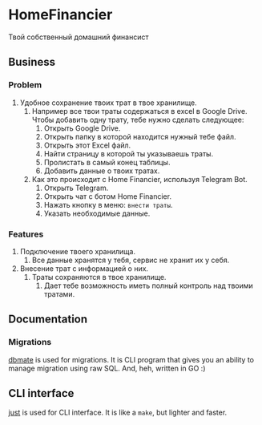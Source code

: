 # HomeFinancier
Твой собственный домашний финансист

## Business
### Problem
1. Удобное сохранение твоих трат в твое хранилище.
	1. Например все твои траты содержаться в excel в Google Drive. Чтобы добавить одну трату, тебе нужно сделать следующее:
		1. Открыть Google Drive.
		2. Открыть папку в которой находится нужный тебе файл.
		3. Открыть этот Excel файл.
		4. Найти страницу в которой ты указываешь траты.
		5. Пролистать в самый конец таблицы.
		6. Добавить данные о твоих тратах.
	2. Как это происходит с Home Financier, используя Telegram Bot.
		1. Открыть Telegram.
		2. Открыть чат с ботом Home Financier.
		3. Нажать кнопку в меню: `внести траты`.
		4. Указать необходимые данныe.

### Features
1. Подключение твоего хранилища.
	1. Все данные хранятся у тебя, сервис не хранит их у себя.
2. Внесение трат с информацией о них.
	1. Траты сохраняются в твое хранилище.
		1. Дает тебе возможность иметь полный контроль над твоими тратами.


## Documentation
### Migrations
[dbmate](https://github.com/amacneil/dbmate) is used for migrations. It is CLI program that gives you an ability to manage migration using raw SQL. And, heh, written in GO :)


## CLI interface
[just](https://github.com/casey/just) is used for CLI interface. It is like a `make`, but lighter and faster.
